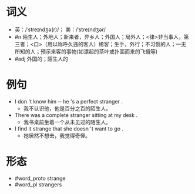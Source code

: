 # 词义
- 英：/ˈstreɪndʒə(r)/； 美：/ˈstreɪndʒər/
- #n 陌生人；外地人；新来者，异乡人；外国人；局外人；<律>非当事人，第三者；<口>（用以称呼久违的客人）稀客；生手，外行；不习惯的人；一无所知的人；预示来客的事物(如漂起的茶叶或扑面而来的飞蛾等)
- #adj 外国的；陌生人的
# 例句
- I don 't know him ─ he 's a perfect stranger .
	- 我不认识他，他是百分之百的陌生人。
- There was a complete stranger sitting at my desk .
	- 我书桌前坐着一个从未见过的陌生人。
- I find it strange that she doesn 't want to go .
	- 她居然不想去，我觉得奇怪。
# 形态
- #word_proto strange
- #word_pl strangers

